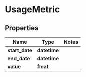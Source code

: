 # UsageMetric

## Properties
Name | Type | Notes
------------ | ------------- | -------------
**start_date** | **datetime** | 
**end_date** | **datetime** | 
**value** | **float** | 



